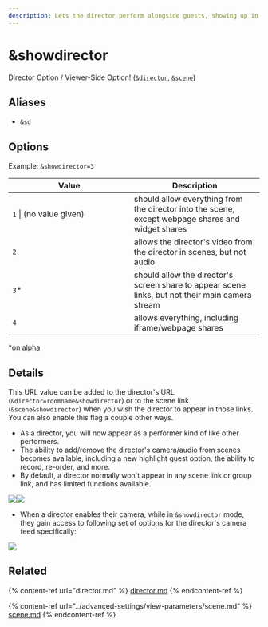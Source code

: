 ```yaml
---
description: Lets the director perform alongside guests, showing up in scene-view links
---
```


# \&showdirector

Director Option / Viewer-Side Option! ([`&director`](director.md), [`&scene`](../advanced-settings/view-parameters/scene.md))

## Aliases

* `&sd`

## Options

Example: `&showdirector=3`

<table><thead><tr><th width="228">Value</th><th>Description</th></tr></thead><tbody><tr><td><code>1</code> | (no value given)</td><td>should allow everything from the director into the scene, except webpage shares and widget shares</td></tr><tr><td><code>2</code></td><td>allows the director's video from the director in scenes, but not audio</td></tr><tr><td><code>3</code>*</td><td>should allow the director's screen share to appear scene links, but not their main camera stream</td></tr><tr><td><code>4</code></td><td>allows everything, including iframe/webpage shares</td></tr></tbody></table>

\*on alpha

## Details

This URL value can be added to the director's URL (`&director=roomname&showdirector`) or to the scene link (`&scene&showdirector`) when you wish the director to appear in those links. You can also enable this flag a couple other ways.

* As a director, you will now appear as a performer kind of like other performers.
* The ability to add/remove the director's camera/audio from scenes becomes available, including a new highlight guest option, the ability to record, re-order, and more.
* By default, a director normally won't appear in any scene link or group link, and has limited functions available.

![](<../.gitbook/assets/image (109) (1) (1) (1).png>)![](<../.gitbook/assets/image (93) (1) (1) (1) (1).png>)

* When a director enables their camera, while in `&showdirector` mode, they gain access to following set of options for the director's camera feed specifically:

![](<../.gitbook/assets/image (116) (1) (1) (1).png>)

## Related

{% content-ref url="director.md" %}
[director.md](director.md)
{% endcontent-ref %}

{% content-ref url="../advanced-settings/view-parameters/scene.md" %}
[scene.md](../advanced-settings/view-parameters/scene.md)
{% endcontent-ref %}

